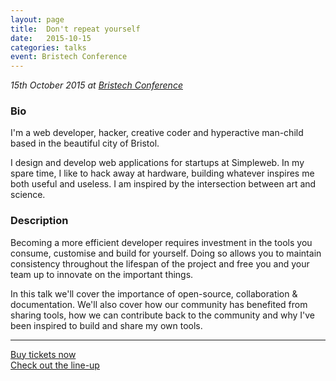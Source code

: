 ```yaml
---
layout: page
title:  Don't repeat yourself
date:   2015-10-15
categories: talks
event: Bristech Conference
---
```


<i>15th October 2015 at <a href="http://2015.briste.ch/">Bristech Conference</a></i>

<h3>Bio</h3>

<p>I'm a web developer, hacker, creative coder and hyperactive man-child based in the beautiful city of Bristol.</p>

<p>I design and develop web applications for startups at Simpleweb. In my spare time, I like to hack away at hardware, building whatever inspires me both useful and useless. I am inspired by the intersection between art and science.</p>


<h3>Description</h3>

<p>Becoming a more efficient developer requires investment in the tools you consume, customise and build for yourself. Doing so allows you to maintain consistency throughout the lifespan of the project and free you and your team up to innovate on the important things.</p>

<p>In this talk we'll cover the importance of open-source, collaboration & documentation. We'll also cover how our community has benefited from sharing tools, how we can contribute back to the community and why I've been inspired to build and share my own tools.</p>

<hr>

<p>
  <a href="http://2015.briste.ch/">Buy tickets now</a>
  <br>
  <a href="http://2015.briste.ch/programme/">Check out the line-up</a>
</p>
